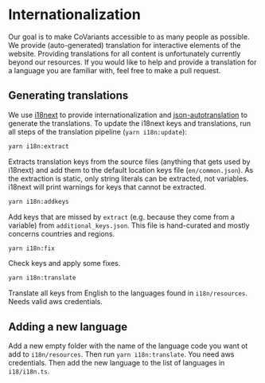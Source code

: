 # Internationalization

Our goal is to make CoVariants accessible to as many people as possible. We provide (auto-generated) translation for interactive elements of the website. 
Providing translations for all content is unfortunately currently beyond our resources. If you would like to help and provide a translation for a language
you are familiar with, feel free to make a pull request.

## Generating translations
We use [i18next](https://www.i18next.com/) to provide internationalization and [json-autotranslation](https://www.npmjs.com/package/json-autotranslate) to generate the translations.
To update the i18next keys and translations, run all steps of the translation pipeline (`yarn i18n:update`):

```bash
yarn i18n:extract
```
Extracts translation keys from the source files (anything that gets used by i18next) and add them to the default location keys file (`en/common.json`). 
As the extraction is static, only string literals can be extracted, not variables. i18next will print warnings for keys that cannot be extracted.

```bash
yarn i18n:addkeys
```
Add keys that are missed by `extract` (e.g. because they come from a variable) from `additional_keys.json`. This file is hand-curated and mostly concerns countries and regions.

```bash
yarn i18n:fix
```
Check keys and apply some fixes.

```bash
yarn i18n:translate
```
Translate all keys from English to the languages found in `i18n/resources`. Needs valid aws credentials.

## Adding a new language
Add a new empty folder with the name of the language code you want ot add to `i18n/resources`. Then run `yarn i18n:translate`. You need aws credentials.
Then add the new language to the list of languages in `i18/i18n.ts`.
